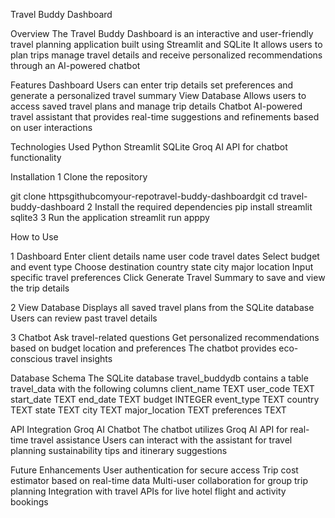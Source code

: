 Travel Buddy Dashboard

Overview
The Travel Buddy Dashboard is an interactive and user-friendly travel planning application built using Streamlit and SQLite It allows users to plan trips manage travel details and receive personalized recommendations through an AI-powered chatbot

Features
Dashboard Users can enter trip details set preferences and generate a personalized travel summary
View Database Allows users to access saved travel plans and manage trip details
Chatbot AI-powered travel assistant that provides real-time suggestions and refinements based on user interactions

Technologies Used
Python
Streamlit
SQLite
Groq AI API for chatbot functionality

Installation
1 Clone the repository

git clone httpsgithubcomyour-repotravel-buddy-dashboardgit
cd travel-buddy-dashboard
2 Install the required dependencies
   pip install streamlit sqlite3
3 Run the application
   streamlit run apppy

How to Use

1 Dashboard
Enter client details name user code travel dates
Select budget and event type
Choose destination country state city major location
Input specific travel preferences
Click Generate Travel Summary to save and view the trip details

2 View Database
Displays all saved travel plans from the SQLite database
Users can review past travel details

3 Chatbot
Ask travel-related questions
Get personalized recommendations based on budget location and preferences
The chatbot provides eco-conscious travel insights

Database Schema
The SQLite database travel_buddydb contains a table travel_data with the following columns
client_name TEXT
user_code TEXT
start_date TEXT
end_date TEXT
budget INTEGER
event_type TEXT
country TEXT
state TEXT
city TEXT
major_location TEXT
preferences TEXT

API Integration Groq AI Chatbot
The chatbot utilizes Groq AI API for real-time travel assistance
Users can interact with the assistant for travel planning sustainability tips and itinerary suggestions

Future Enhancements
User authentication for secure access
Trip cost estimator based on real-time data
Multi-user collaboration for group trip planning
Integration with travel APIs for live hotel flight and activity bookings
